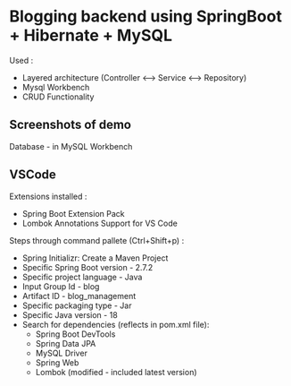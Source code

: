 # Blogging backend using SpringBoot + Hibernate + MySQL

Used :
- Layered architecture (Controller <--> Service <--> Repository)
- Mysql Workbench
- CRUD Functionality

## Screenshots of demo
Database - in MySQL Workbench

## VSCode
Extensions installed :
- Spring Boot Extension Pack
- Lombok Annotations Support for VS Code

Steps through command pallete (Ctrl+Shift+p) :
- Spring Initializr: Create a Maven Project
- Specific Spring Boot version - 2.7.2
- Specific project  language - Java
- Input Group Id - blog
- Artifact ID - blog_management
- Specific packaging type - Jar
- Specific Java version - 18
- Search for dependencies (reflects in pom.xml file):
  - Spring Boot DevTools
  - Spring Data JPA
  - MySQL Driver
  - Spring Web
  - Lombok (modified - included latest version)

